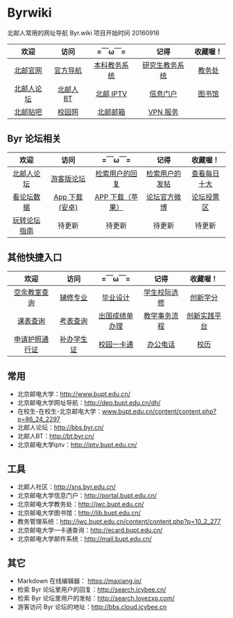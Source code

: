 # Byrwiki
北邮人常用的网址导航  Byr.wiki 项目开始时间 20160916 


|   欢迎      |  访问 |  =￣ω￣=  |记得 | 收藏喔！|
| :--------: | :--------:| :--: | :--------:| :--------:|
| [北邮官网](http://www.bupt.edu.cn/)  | [官方导航](http://dep.bupt.edu.cn/dh/) |  [本科教务系统](http://jwxt.bupt.edu.cn/)   |[研究生教务系统](http://yjxt.bupt.edu.cn/)|[教务处](http://jwc.bupt.edu.cn/)|
| [北邮人论坛](https://bbs.byr.cn/#!default)| [北邮人 BT](http://bt.byr.cn/) |[北邮 IPTV](http://tv.byr.cn/) |[信息门户](http://my.bupt.edu.cn)|[图书馆](http://lib.bupt.edu.cn/)|
|[北邮贴吧](http://tieba.baidu.com/f?kw=%B1%B1%BE%A9%D3%CA%B5%E7%B4%F3%D1%A7)|[校园网](http://nic.bupt.edu.cn/)|[北邮邮箱](http://mail.bupt.edu.cn/)|[VPN 服务](http://nic.bupt.edu.cn/list/list.php?p=3_24_1)|||






## Byr 论坛相关
|   欢迎      |  访问    | =￣ω￣=  |记得 | 收藏喔！|
| :--------: | :--:| :--: | :--:| :--:|
| [北邮人论坛](https://bbs.byr.cn/#!default)| [游客版论坛](http://bbs.cloud.icybee.cn)|[检索用户的回复](http://search.icybee.cn/) |[检索用户的发帖](http://search.lovezxp.com/)  |[查看每日十大](http://bbss.zhengzi.me/)|
|[看论坛数据](https://bbs.byr.cn/#!elite/path?v=/bbslists)|[App 下载(安卓)](http://android.myapp.com/myapp/detail.htm?apkName=cn.byr.bbs.app)|[APP 下载（苹果）](https://itunes.apple.com/cn/app/bei-you-ren-lun-tan-bei-you/id1115232927?mt=8)|[论坛官方微博](http://weibo.com/byrbbs)|[论坛投票区](https://bbs.byr.cn/#!vote)|
|[玩转论坛指南](https://bbs.byr.cn/#!article/Talking/5852307)|待更新|待更新|待更新|待更新|待更新|




## 其他快捷入口
|   欢迎      |  访问 |  =￣ω￣=  |记得 | 收藏喔！|
| :--------: | :--------:| :--: | :--------:| :--------:|
|[空余教室查询](http://jwc.bupt.edu.cn/content/content.php?p=10_2_235)    | [辅修专业](http://jwc.bupt.edu.cn/list/list.php?p=7_50_1)|[毕业设计](http://jwc.bupt.edu.cn/list/list.php?p=9_38_1) | [学生校际选修](http://www.xueyuanlu.cn/)|[创新学分](http://jwc.bupt.edu.cn/list/list.php?p=9_39_1)|
|[课表查询](http://jwc.bupt.edu.cn/list/list.php?p=4_34_1) | [考表查询](http://jwc.bupt.edu.cn/list/list.php?p=4_35_1)| [出国成绩单办理](http://jwc.bupt.edu.cn/content/content.php?p=5_27_65)|[教学事务流程](http://jwc.bupt.edu.cn/content/content.php?p=5_68_111) |[创新实践平台](http://cslab.bupt.edu.cn/innovation/)|
|[申请护照通行证](http://xsc.bupt.edu.cn/content/content.php?p=27_26_48)|[补办学生证](http://xsc.bupt.edu.cn/content/content.php?p=27_26_48) |[校园一卡通](http://ecard.bupt.edu.cn/) |[办公电话](http://www.bupt.edu.cn/content/content.php?p=6_9_79) |[校历](http://www.bupt.edu.cn/content/content.php?p=6_10_80)






## 常用


* 北京邮电大学：http://www.bupt.edu.cn/
* 北京邮电大学网址导航：http://dep.bupt.edu.cn/dh/
* 在校生-在校生-北京邮电大学：www.bupt.edu.cn/content/content.php?p=86_24_2297 
* 北邮人论坛：http://bbs.byr.cn/
* 北邮人BT：http://bt.byr.cn/
* 北京邮电大学iptv：http://iptv.bupt.edu.cn/

## 工具

* 北邮人社区：http://sns.byr.edu.cn/
* 北京邮电大学信息门户：http://portal.bupt.edu.cn/
* 北京邮电大学教务处：http://jwc.bupt.edu.cn/
* 北京邮电大学图书馆：http://lib.bupt.edu.cn/
* 教务管理系统：http://jwc.bupt.edu.cn/content/content.php?p=10_2_277
* 北京邮电大学一卡通查询：http://ecard.bupt.edu.cn/
* 北京邮电大学邮件系统：http://mail.bupt.edu.cn/

## 其它

* Markdown 在线编辑器： https://maxiang.io/
* 检索 Byr 论坛里用户的回复：http://search.icybee.cn/ 
* 检索 Byr 论坛里用户的发帖：http://search.lovezxp.com/ 
* 游客访问 Byr 论坛的地址：http://bbs.cloud.icybee.cn

